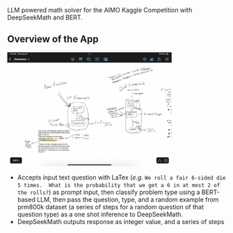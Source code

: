LLM powered math solver for the AIMO Kaggle Competition with DeepSeekMath and BERT.

## Overview of the App

<img src="IMG_1066.png" width="75%">

- Accepts input text question with LaTex (*e.g.* `We roll a fair 6-sided die 5 times.  What is the probability that we get a 6 in at most 2 of the rolls?`) as prompt input, then classify problem type using a BERT-based LLM, then pass the question, type, and a random example from prm800k dataset (a series of steps for a random question of that question type) as a one shot inference to DeepSeekMath.
- DeepSeekMath outputs response as integer value, and a series of steps


